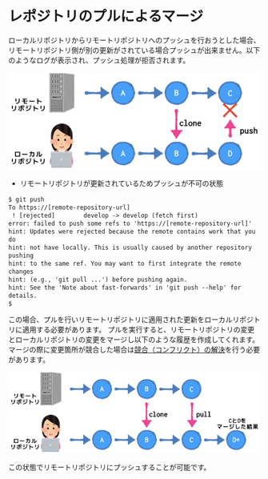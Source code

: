 # レポジトリのプルによるマージ

ローカルリポジトリからリモートリポジトリへのプッシュを行おうとした場合、リモートリポジトリ側が別の更新がされている場合プッシュが出来ません。以下のようなログが表示され、プッシュ処理が拒否されます。

![](img/git-push-ng-his.png)

* リモートリポジトリが更新されているためプッシュが不可の状態
```
$ git push
To https://[remote-repository-url]
 ! [rejected]        develop -> develop (fetch first)
error: failed to push some refs to 'https://[remote-repository-url]'
hint: Updates were rejected because the remote contains work that you do
hint: not have locally. This is usually caused by another repository pushing
hint: to the same ref. You may want to first integrate the remote changes
hint: (e.g., 'git pull ...') before pushing again.
hint: See the 'Note about fast-forwards' in 'git push --help' for details.
$ 
```

この場合、プルを行いリモートリポジトリに適用された更新をローカルリポジトリに適用する必要があります。
プルを実行すると、リモートリポジトリの変更とローカルリポジトリの変更をマージし以下のような履歴を作成してくれます。マージの際に変更箇所が競合した場合は[競合（コンフリクト）の解決](git-pull-conflict.md)を行う必要があります。

![](img/git-pull-his.png)

この状態でリモートリポジトリにプッシュすることが可能です。


